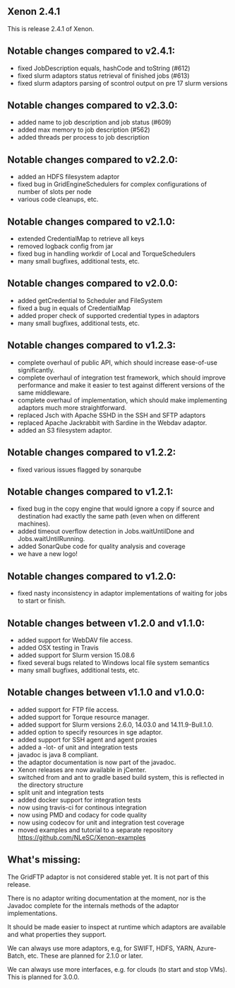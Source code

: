 Xenon 2.4.1
-----------

This is release 2.4.1 of Xenon.

Notable changes compared to v2.4.1:
-----------------------------------

- fixed JobDescription equals, hashCode and toString (#612)
- fixed slurm adaptors status retrieval of finished jobs (#613)
- fixed slurm adaptors parsing of scontrol output on pre 17 slurm versions

Notable changes compared to v2.3.0:
-----------------------------------

- added name to job description and job status (#609)
- added max memory to job description (#562)
- added threads per process to job description

Notable changes compared to v2.2.0:
-----------------------------------

- added an HDFS filesystem adaptor 
- fixed bug in GridEngineSchedulers for complex configurations of number of slots per node
- various code cleanups, etc.

Notable changes compared to v2.1.0:
-----------------------------------

- extended CredentialMap to retrieve all keys 
- removed logback config from jar 
- fixed bug in handling workdir of Local and TorqueSchedulers
- many small bugfixes, additional tests, etc.


Notable changes compared to v2.0.0:
-----------------------------------

- added getCredential to Scheduler and FileSystem 
- fixed a bug in equals of CredentialMap
- added proper check of supported credential types in adaptors 
- many small bugfixes, additional tests, etc.

Notable changes compared to v1.2.3:
-----------------------------------

- complete overhaul of public API, which should increase ease-of-use significantly. 
- complete overhaul of integration test framework, which should improve performance and make it easier to test against different versions of the same middleware.
- complete overhaul of implementation, which should make implementing adaptors much more straightforward.
- replaced Jsch with Apache SSHD in the SSH and SFTP adaptors
- replaced Apache Jackrabbit with Sardine in the Webdav adaptor. 
- added an S3 filesystem adaptor. 

Notable changes compared to v1.2.2:
-----------------------------------

- fixed various issues flagged by sonarqube

Notable changes compared to v1.2.1:
-----------------------------------

- fixed bug in the copy engine that would ignore a copy if source and destination had exactly the same path (even when on different machines).
- added timeout overflow detection in Jobs.waitUntilDone and Jobs.waitUntilRunning.
- added SonarQube code for quality analysis and coverage
- we have a new logo!

Notable changes compared to v1.2.0:
-----------------------------------

- fixed nasty inconsistency in adaptor implementations of waiting for jobs to start or finish.

Notable changes between v1.2.0 and v1.1.0:
------------------------------------------

- added support for WebDAV file access.
- added OSX testing in Travis
- added support for Slurm version 15.08.6
- fixed several bugs related to Windows local file system semantics
- many small bugfixes, additional tests, etc. 


Notable changes between v1.1.0 and v1.0.0:
------------------------------------------
 
- added support for FTP file access.
- added support for Torque resource manager.
- added support for Slurm versions 2.6.0, 14.03.0 and 14.11.9-Bull.1.0.
- added option to specify resources in sge adaptor.
- added support for SSH agent and agent proxies
- added a -lot- of unit and integration tests
- javadoc is java 8 compliant.
- the adaptor documentation is now part of the javadoc.
- Xenon releases are now available in jCenter.
- switched from and ant to gradle based build system, this is reflected in the directory structure 
- split unit and integration tests
- added docker support for integration tests
- now using travis-ci for continous integration 
- now using PMD and codacy for code quality
- now using codecov for unit and integration test coverage
- moved examples and tutorial to a separate repository https://github.com/NLeSC/Xenon-examples


What's missing:
---------------
	
The GridFTP adaptor is not considered stable yet. It is not part of this release.

There is no adaptor writing documentation at the moment, nor is the Javadoc complete for the internals methods of the adaptor implementations.

It should be made easier to inspect at runtime which adaptors are available and what properties they support.

We can always use more adaptors, e.g, for SWIFT, HDFS, YARN, Azure-Batch, etc. These are planned for 2.1.0 or later.

We can always use more interfaces, e.g. for clouds (to start and stop VMs). This is planned for 3.0.0.



